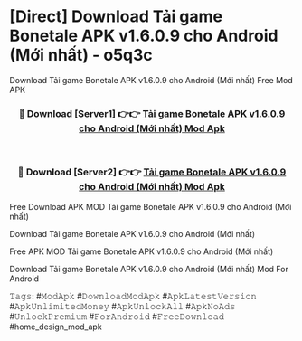 # [Direct] Download Tải game Bonetale APK v1.6.0.9 cho Android (Mới nhất) - o5q3c
Download Tải game Bonetale APK v1.6.0.9 cho Android (Mới nhất) Free Mod APK

<div align="center">
<h3>🔴 Download [Server1] 👉👉 <a href="https://apk-comot.site?title=Tải_game_Bonetale_APK_v1.6.0.9_cho_Android_(Mới_nhất)">Tải game Bonetale APK v1.6.0.9 cho Android (Mới nhất) Mod Apk</a></h3><br>

<h3>🔴 Download [Server2] 👉👉 <a href="https://apk-comot.site?title=Tải_game_Bonetale_APK_v1.6.0.9_cho_Android_(Mới_nhất)">Tải game Bonetale APK v1.6.0.9 cho Android (Mới nhất) Mod Apk</a></h3>
</div>


Free Download APK MOD Tải game Bonetale APK v1.6.0.9 cho Android (Mới nhất)

Download Tải game Bonetale APK v1.6.0.9 cho Android (Mới nhất) 

Free APK MOD Tải game Bonetale APK v1.6.0.9 cho Android (Mới nhất) 

Download Tải game Bonetale APK v1.6.0.9 cho Android (Mới nhất) Mod For Android

𝚃𝚊𝚐𝚜: #𝙼𝚘𝚍𝙰𝚙𝚔 #𝙳𝚘𝚠𝚗𝚕𝚘𝚊𝚍𝙼𝚘𝚍𝙰𝚙𝚔 #𝙰𝚙𝚔𝙻𝚊𝚝𝚎𝚜𝚝𝚅𝚎𝚛𝚜𝚒𝚘𝚗 #𝙰𝚙𝚔𝚄𝚗𝚕𝚒𝚖𝚒𝚝𝚎𝚍𝙼𝚘𝚗𝚎𝚢 #𝙰𝚙𝚔𝚄𝚗𝚕𝚘𝚌𝚔𝙰𝚕𝚕 #𝙰𝚙𝚔𝙽𝚘𝙰𝚍𝚜 #𝚄𝚗𝚕𝚘𝚌𝚔𝙿𝚛𝚎𝚖𝚒𝚞𝚖 #𝙵𝚘𝚛𝙰𝚗𝚍𝚛𝚘𝚒𝚍 #𝙵𝚛𝚎𝚎𝙳𝚘𝚠𝚗𝚕𝚘𝚊𝚍 #home_design_mod_apk